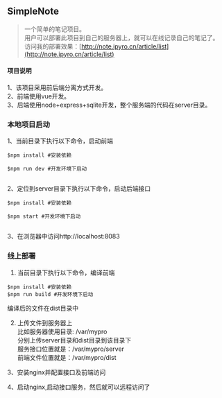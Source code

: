 ## SimpleNote

> 一个简单的笔记项目。  
> 用户可以部署此项目到自己的服务器上，就可以在线记录自己的笔记了。  
> 访问我的部署效果：[http://note.ipyro.cn/article/list](http://note.ipyro.cn/article/list)

#### 项目说明 

1、该项目采用前后端分离方式开发。  
2、前端使用vue开发。  
3、后端使用node+express+sqlite开发，整个服务端的代码在server目录。 

### 本地项目启动

1、当前目录下执行以下命令，启动前端
```
$npm install #安装依赖

$npm run dev #开发环境下启动
 
```

2、定位到server目录下执行以下命令，启动后端接口
```
$npm install #安装依赖

$npm start #开发环境下启动
 
```

3、在浏览器中访问http://localhost:8083


### 线上部署
1. 当前目录下执行以下命令，编译前端
```
$npm install #安装依赖
$npm run build #开发环境下启动
```
编译后的文件在dist目录中

2. 上传文件到服务器上  
比如服务器使用目录: /var/mypro   
分别上传server目录和dist目录到该目录下  
服务接口位置就是：/var/mypro/server  
前端文件位置就是：/var/mypro/dist  

3、安装nginx并配置接口及前端访问

4、启动nginx,启动接口服务，然后就可以远程访问了
